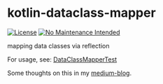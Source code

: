 # kotlin-dataclass-mapper

[![License](https://img.shields.io/badge/License-Apache%202.0-blue.svg)](LICENSE)
[![No Maintenance Intended](http://unmaintained.tech/badge.svg)](http://unmaintained.tech/)

mapping data classes via reflection


For usage, see: [DataClassMapperTest](https://github.com/jangalinski/kotlin-dataclass-mapper/blob/master/src/test/kotlin/DataClassMapperTest.kt)


Some thoughts on this in my [medium-blog](https://medium.com/@jan.galinski/kotlin-data-class-mapping-aa0f9f750ca1).
